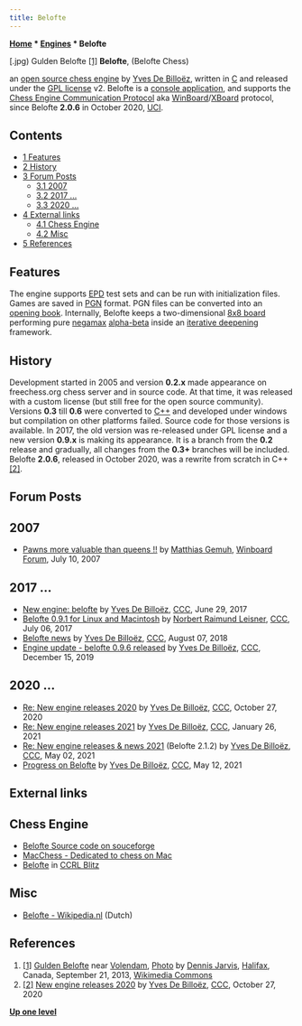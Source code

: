 ```yaml
---
title: Belofte
---
```

**[Home](Home "Home") * [Engines](Engines "Engines") * Belofte**

\[.jpg) Gulden Belofte <a id="cite-note-1" href="#cite-ref-1">[1]</a>
**Belofte**, (Belofte Chess)

an [open source chess engine](Category:Open_Source "Category:Open Source") by [Yves De Billoëz](Yves_De_Billo%C3%ABz "Yves De Billoëz"), written in [C](C "C") and released under the [GPL license](Free_Software_Foundation#GPL "Free Software Foundation") v2.
Belofte is a [console application](https://en.wikipedia.org/wiki/Console_application), and supports the [Chess Engine Communication Protocol](Chess_Engine_Communication_Protocol "Chess Engine Communication Protocol") aka [WinBoard](WinBoard "WinBoard")/[XBoard](XBoard "XBoard") protocol, since Belofte **2.0.6** in October 2020, [UCI](UCI "UCI").

## Contents

- [1 Features](#features)
- [2 History](#history)
- [3 Forum Posts](#forum-posts)
  - [3.1 2007](#2007)
  - [3.2 2017 ...](#2017-...)
  - [3.3 2020 ...](#2020-...)
- [4 External links](#external-links)
  - [4.1 Chess Engine](#chess-engine)
  - [4.2 Misc](#misc)
- [5 References](#references)

## Features

The engine supports [EPD](Extended_Position_Description "Extended Position Description") test sets and can be run with initialization files. Games are saved in [PGN](Portable_Game_Notation "Portable Game Notation") format.
PGN files can be converted into an [opening book](Opening_Book "Opening Book").
Internally, Belofte keeps a two-dimensional [8x8 board](8x8_Board "8x8 Board") performing pure [negamax](Negamax "Negamax") [alpha-beta](Alpha-Beta "Alpha-Beta") inside an [iterative deepening](Iterative_Deepening "Iterative Deepening") framework.

## History

Development started in 2005 and version **0.2.x** made appearance on freechess.org chess server and in source code.
At that time, it was released with a custom license (but still free for the open source community). Versions **0.3** till **0.6** were converted to [C++](Cpp "Cpp") and developed under windows but compilation on other platforms failed. Source code for those versions is available. In 2017, the old version was re-released under GPL license and a new version **0.9.x** is making its appearance.
It is a branch from the **0.2** release and gradually, all changes from the **0.3+** branches will be included.
Belofte **2.0.6**, released in October 2020, was a rewrite from scratch in C++ <a id="cite-note-2" href="#cite-ref-2">[2]</a>.

## Forum Posts

## 2007

- [Pawns more valuable than queens !!](http://www.open-aurec.com/wbforum/viewtopic.php?f=2&t=6645) by [Matthias Gemuh](Matthias_Gemuh "Matthias Gemuh"), [Winboard Forum](Computer_Chess_Forums "Computer Chess Forums"), July 10, 2007

## 2017 ...

- [New engine: belofte](http://www.talkchess.com/forum3/viewtopic.php?f=2&t=64451) by [Yves De Billoëz](Yves_De_Billo%C3%ABz "Yves De Billoëz"), [CCC](CCC "CCC"), June 29, 2017
- [Belofte 0.9.1 for Linux and Macintosh](http://www.talkchess.com/forum3/viewtopic.php?f=2&t=64538) by [Norbert Raimund Leisner](Norbert_Raimund_Leisner "Norbert Raimund Leisner"), [CCC](CCC "CCC"), July 06, 2017
- [Belofte news](http://www.talkchess.com/forum3/viewtopic.php?f=2&t=68153) by [Yves De Billoëz](Yves_De_Billo%C3%ABz "Yves De Billoëz"), [CCC](CCC "CCC"), August 07, 2018
- [Engine update - belofte 0.9.6 released](http://www.talkchess.com/forum3/viewtopic.php?f=2&t=72580) by [Yves De Billoëz](Yves_De_Billo%C3%ABz "Yves De Billoëz"), [CCC](CCC "CCC"), December 15, 2019

## 2020 ...

- [Re: New engine releases 2020](http://www.talkchess.com/forum3/viewtopic.php?f=2&t=72613&start=456) by [Yves De Billoëz](Yves_De_Billo%C3%ABz "Yves De Billoëz"), [CCC](CCC "CCC"), October 27, 2020
- [Re: New engine releases 2021](http://www.talkchess.com/forum3/viewtopic.php?f=2&t=76209&start=46) by [Yves De Billoëz](Yves_De_Billo%C3%ABz "Yves De Billoëz"), [CCC](CCC "CCC"), January 26, 2021
- [Re: New engine releases & news 2021](http://www.talkchess.com/forum3/viewtopic.php?f=2&t=76209&start=304) (Belofte 2.1.2) by [Yves De Billoëz](Yves_De_Billo%C3%ABz "Yves De Billoëz"), [CCC](CCC "CCC"), May 02, 2021
- [Progress on Belofte](http://www.talkchess.com/forum3/viewtopic.php?f=7&t=77293) by [Yves De Billoëz](Yves_De_Billo%C3%ABz "Yves De Billoëz"), [CCC](CCC "CCC"), May 12, 2021

## External links

## Chess Engine

- [Belofte Source code on souceforge](https://sourceforge.net/projects/belofte/)
- [MacChess - Dedicated to chess on Mac](http://macchess.internetcontact.be/)
- [Belofte](https://ccrl.chessdom.com/ccrl/404/cgi/compare_engines.cgi?family=Belofte&print=Rating+list&print=Results+table&print=LOS+table&print=Ponder+hit+table&print=Eval+difference+table&print=Comopp+gamenum+table&print=Overlap+table&print=Score+with+common+opponents) in [CCRL Blitz](CCRL "CCRL")

## Misc

- [Belofte - Wikipedia.nl](https://nl.wikipedia.org/wiki/Belofte) (Dutch)

## References

1. <a id="cite-ref-1" href="#cite-note-1">[1]</a> [Gulden Belofte](https://www.naupar.com/ships/gulden-belofte/) near [Volendam](https://en.wikipedia.org/wiki/Volendam), [Photo](https://www.flickr.com/photos/archer10/11995459616/) by [Dennis Jarvis](https://www.flickr.com/photos/archer10/), [Halifax](https://en.wikipedia.org/wiki/Halifax,_Nova_Scotia), Canada, September 21, 2013, [Wikimedia Commons](https://en.wikipedia.org/wiki/Wikimedia_Commons)
1. <a id="cite-ref-2" href="#cite-note-2">[2]</a> [New engine releases 2020](http://www.talkchess.com/forum3/viewtopic.php?f=2&t=72613&start=456) by [Yves De Billoëz](Yves_De_Billo%C3%ABz "Yves De Billoëz"), [CCC](CCC "CCC"), October 27, 2020

**[Up one level](Engines "Engines")**

